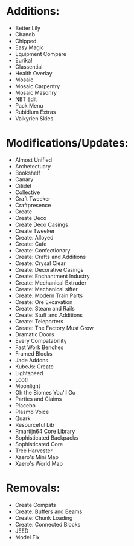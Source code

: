# Additions:
- Better Lily
- Cbandb
- Chipped
- Easy Magic
- Equipment Compare
- Eurika!
- Glassential
- Health Overlay
- Mosaic
- Mosaic Carpentry
- Mosaic Masonry
- NBT Edit
- Pack Menu
- Rubidium Extras
- Valkyrien Skies
# Modifications/Updates:
- Almost Unified
- Archetectuary
- Bookshelf
- Canary
- Citidel
- Collective
- Craft Tweeker
- Craftpresence
- Create
- Create Deco
- Create Deco Casings
- Create Tweeker
- Create: Alloyed
- Create: Cafe
- Create: Confectionary
- Create: Crafts and Additions
- Create: Crysal Clear
- Create: Decorative Casings
- Create: Enchantment Industry
- Create: Mechanical Extruder
- Create: Mechanical sifter
- Create: Modern Train Parts
- Create: Ore Excavation
- Create: Steam and Rails
- Create: Stuff and Additions
- Create: Teleporters
- Create: The Factory Must Grow
- Dramatic Doors
- Every Compatabillity
- Fast Work Benches
- Framed Blocks
- Jade Addons
- KubeJs: Create
- Lightspeed
- Lootr
- Moonlight
- Oh the Biomes You'll Go
- Parties and Claims
- Placebo
- Plasmo Voice
- Quark
- Resourceful Lib
- Rmartijn64 Core Library
- Sophisticated Backpacks
- Sophisticated Core
- Tree Harvester
- Xaero's Mini Map
- Xaero's World Map
# Removals:
- Create Compats
- Create: Buffers and Beams
- Create: Chunk Loading
- Create: Connected Blocks
- JEED
- Model Fix